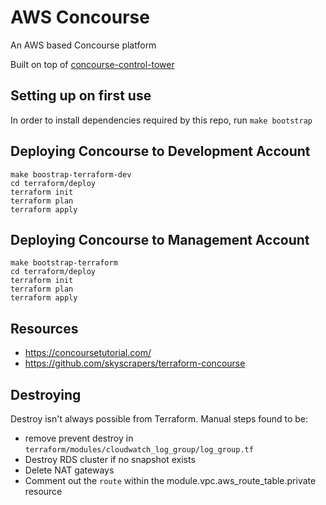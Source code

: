 # AWS Concourse

An AWS based Concourse platform

Built on top of [concourse-control-tower](https://github.com/dwp/concourse-control-tower)

## Setting up on first use

In order to install dependencies required by this repo, run `make bootstrap`

## Deploying Concourse to Development Account

```
make boostrap-terraform-dev
cd terraform/deploy
terraform init
terraform plan
terraform apply
```

## Deploying Concourse to Management Account

```
make bootstrap-terraform
cd terraform/deploy
terraform init
terraform plan
terraform apply
```

## Resources

* https://concoursetutorial.com/
* https://github.com/skyscrapers/terraform-concourse

## Destroying
Destroy isn't always possible from Terraform. Manual steps found to be:
- remove prevent destroy in `terraform/modules/cloudwatch_log_group/log_group.tf`
- Destroy RDS cluster if no snapshot exists
- Delete NAT gateways
- Comment out the `route` within the module.vpc.aws_route_table.private resource
